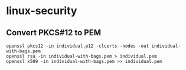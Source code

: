 # linux-security

## Convert PKCS#12 to PEM

    openssl pkcs12 -in individual.p12 -clcerts -nodes -out individual-with-bags.pem
    openssl rsa -in individual-with-bags.pem > individual.pem
    openssl x509 -in individual-with-bags.pem >> individual.pem
